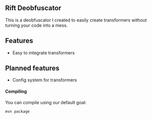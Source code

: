 ## Rift Deobfuscator
This is a deobfuscator I created to easily create transformers without turning your code into a mess.

## Features
* Easy to integrate transformers

## Planned features
* Config system for transformers

#### Compiling
You can compile using our default goal:
```xml
mvn package
```

